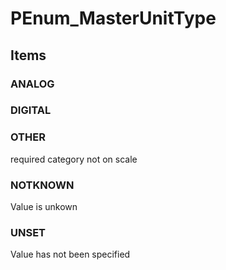# PEnum_MasterUnitType


<!-- end of short definition -->
## Items

### ANALOG


### DIGITAL


### OTHER
required category not on scale

### NOTKNOWN
Value is unkown

### UNSET
Value has not been specified
